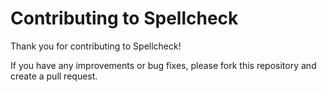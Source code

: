 # Contributing to Spellcheck
Thank you for contributing to Spellcheck!

If you have any improvements or bug fixes, please fork this repository and create a pull request.
